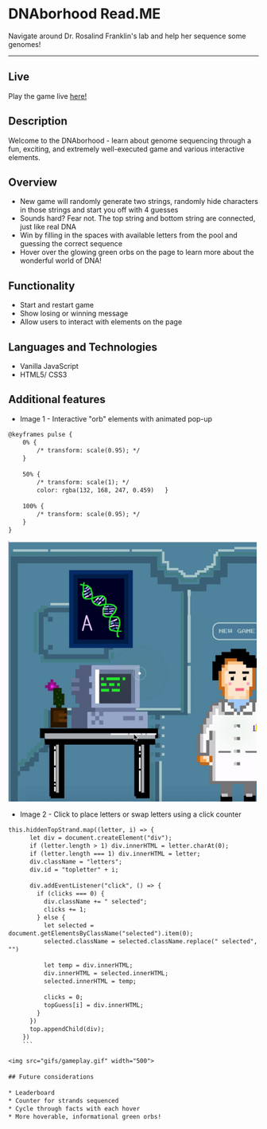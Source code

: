 # DNAborhood Read.ME
Navigate around Dr. Rosalind Franklin's lab and help her sequence some genomes!
***

## Live
Play the game live [here!](https://v-campbell.github.io/DNAborhood/)

## Description
Welcome to the DNAborhood - learn about genome sequencing through a fun, exciting, and extremely well-executed game and various interactive elements.

## Overview
* New game will randomly generate two strings, randomly hide characters in those strings and start you off with 4 guesses
* Sounds hard? Fear not. The top string and bottom string are connected, just like real DNA
* Win by filling in the spaces with available letters from the pool and guessing the correct sequence
* Hover over the glowing green orbs on the page to learn more about the wonderful world of DNA!

## Functionality

* Start and restart game
* Show losing or winning message
* Allow users to interact with elements on the page

## Languages and Technologies

* Vanilla JavaScript
* HTML5/ CSS3

## Additional features

* Image 1 - Interactive "orb" elements with animated pop-up

```
@keyframes pulse {
	0% {
		/* transform: scale(0.95); */
	}

	50% {
        /* transform: scale(1); */
        color: rgba(132, 168, 247, 0.459)	}

	100% {
		/* transform: scale(0.95); */
	}
}
```

<img src="gifs/hoverable.gif" width="500">

* Image 2 - Click to place letters or swap letters using a click counter 

```
this.hiddenTopStrand.map((letter, i) => {
      let div = document.createElement("div");
      if (letter.length > 1) div.innerHTML = letter.charAt(0);
      if (letter.length === 1) div.innerHTML = letter;
      div.className = "letters";
      div.id = "topletter" + i;

      div.addEventListener("click", () => {
        if (clicks === 0) {
          div.className += " selected";
          clicks += 1;
        } else {
          let selected = document.getElementsByClassName("selected").item(0);
          selected.className = selected.className.replace(" selected", "")

          let temp = div.innerHTML;
          div.innerHTML = selected.innerHTML;
          selected.innerHTML = temp;

          clicks = 0;
          topGuess[i] = div.innerHTML;
        }
      })
      top.appendChild(div);
    })
    ```

<img src="gifs/gameplay.gif" width="500">

## Future considerations

* Leaderboard
* Counter for strands sequenced
* Cycle through facts with each hover
* More hoverable, informational green orbs!

